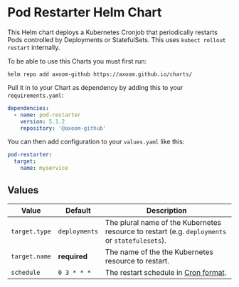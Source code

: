 # Pod Restarter Helm Chart

This Helm chart deploys a Kubernetes Cronjob that periodically restarts Pods controlled by Deployments or StatefulSets. This uses `kubect rollout restart` internally.

To be able to use this Charts you must first run:

    helm repo add axoom-github https://axoom.github.io/charts/

Pull it in to your Chart as dependency by adding this to your `requirements.yaml`:

```yaml
dependencies:
  - name: pod-restarter
    version: 5.1.2
    repository: '@axoom-github'
```

You can then add configuration to your `values.yaml` like this:

```yaml
pod-restarter:
  target:
    name: myservice
```

## Values

| Value         | Default       | Description                                                                                    |
|---------------|---------------|------------------------------------------------------------------------------------------------|
| `target.type` | `deployments` | The plural name of the Kubernetes resource to restart (e.g. `deployments` or `statefulesets`). |
| `target.name` | __required__  | The name of the the Kubernetes resource to restart.                                            |
| `schedule`    | `0 3 * * *`   | The restart schedule in [Cron format](https://en.wikipedia.org/wiki/Cron).                     |
